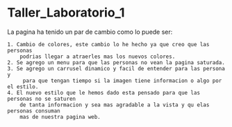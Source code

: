 # Taller_Laboratorio_1

La pagina ha tenido un par de cambio como lo puede ser:

    1. Cambio de colores, este cambio lo he hecho ya que creo que las personas 
        podrias llegar a atraerles mas los nuevos colores.
    2. Se agrego un menu para que las personas no vean la pagina saturada.
    3. Se agrego un carrusel dinamico y facil de entender para las persona y
         para que tengan tiempo si la imagen tiene informacion o algo por el estilo.
    4. El nuevo estilo que le hemos dado esta pensado para que las personas no se saturen
        de tanta informacion y sea mas agradable a la vista y qu elas personas consuman 
        mas de nuestra pagina web.